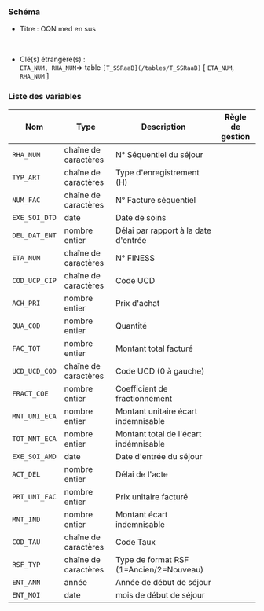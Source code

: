 ### Schéma


- Titre : OQN med en sus
<br />



- Clé(s) étrangère(s) : <br />
`ETA_NUM, RHA_NUM`=> table `[T_SSRaaB](/tables/T_SSRaaB)` [ `ETA_NUM`, `RHA_NUM` ]<br />

 
### Liste des variables

Nom | Type | Description | Règle de gestion
-|-|-|-
`RHA_NUM`| chaîne de caractères |N° Séquentiel du séjour||
`TYP_ART`| chaîne de caractères |Type d'enregistrement (H)||
`NUM_FAC`| chaîne de caractères |N° Facture séquentiel||
`EXE_SOI_DTD`| date |Date de soins||
`DEL_DAT_ENT`| nombre entier |Délai par rapport à la date d'entrée||
`ETA_NUM`| chaîne de caractères |N° FINESS||
`COD_UCP_CIP`| chaîne de caractères |Code UCD||
`ACH_PRI`| nombre entier |Prix d'achat||
`QUA_COD`| nombre entier |Quantité ||
`FAC_TOT`| nombre entier |Montant total facturé||
`UCD_UCD_COD`| chaîne de caractères |Code UCD (0 à gauche)||
`FRACT_COE`| nombre entier |Coefficient de fractionnement||
`MNT_UNI_ECA`| nombre entier |Montant unitaire écart indemnisable||
`TOT_MNT_ECA`| nombre entier |Montant total de l'écart indémnisable||
`EXE_SOI_AMD`| date |Date d'entrée du séjour||
`ACT_DEL`| nombre entier |Délai de l'acte||
`PRI_UNI_FAC`| nombre entier |Prix unitaire facturé||
`MNT_IND`| nombre entier |Montant écart indemnisable||
`COD_TAU`| chaîne de caractères |Code Taux||
`RSF_TYP`| chaîne de caractères |Type de format RSF (1=Ancien/2=Nouveau)||
`ENT_ANN`| année |Année de début de séjour||
`ENT_MOI`| date |mois de début de séjour||